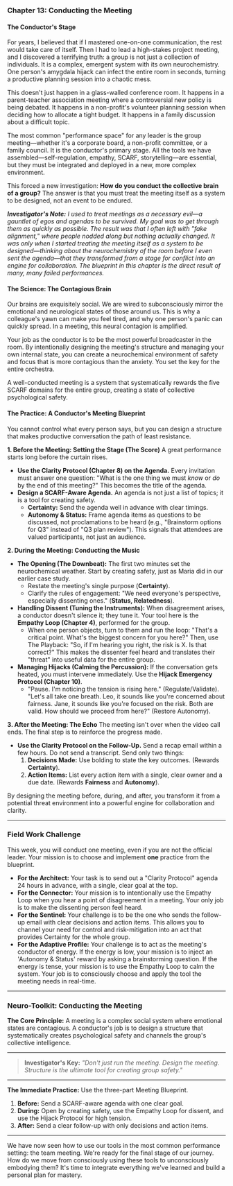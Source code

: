 ### **Chapter 13: Conducting the Meeting**
#### The Conductor's Stage

For years, I believed that if I mastered one-on-one communication, the rest would take care of itself. Then I had to lead a high-stakes project meeting, and I discovered a terrifying truth: a group is not just a collection of individuals. It is a complex, emergent system with its own neurochemistry. One person's amygdala hijack can infect the entire room in seconds, turning a productive planning session into a chaotic mess.

This doesn't just happen in a glass-walled conference room. It happens in a parent-teacher association meeting where a controversial new policy is being debated. It happens in a non-profit's volunteer planning session when deciding how to allocate a tight budget. It happens in a family discussion about a difficult topic.

The most common "performance space" for any leader is the group meeting—whether it's a corporate board, a non-profit committee, or a family council. It is the conductor's primary stage. All the tools we have assembled—self-regulation, empathy, SCARF, storytelling—are essential, but they must be integrated and deployed in a new, more complex environment.

This forced a new investigation: **How do you conduct the collective brain of a group?** The answer is that you must treat the meeting itself as a system to be designed, not an event to be endured.

***Investigator's Note:*** *I used to treat meetings as a necessary evil—a gauntlet of egos and agendas to be survived. My goal was to get through them as quickly as possible. The result was that I often left with "fake alignment," where people nodded along but nothing actually changed. It was only when I started treating the meeting itself as a system to be designed—thinking about the neurochemistry of the room before I even sent the agenda—that they transformed from a stage for conflict into an engine for collaboration. The blueprint in this chapter is the direct result of many, many failed performances.*

#### **The Science: The Contagious Brain**

Our brains are exquisitely social. We are wired to subconsciously mirror the emotional and neurological states of those around us. This is why a colleague's yawn can make you feel tired, and why one person's panic can quickly spread. In a meeting, this neural contagion is amplified.

Your job as the conductor is to be the most powerful broadcaster in the room. By intentionally designing the meeting's structure and managing your own internal state, you can create a neurochemical environment of safety and focus that is more contagious than the anxiety. You set the key for the entire orchestra.

A well-conducted meeting is a system that systematically rewards the five SCARF domains for the entire group, creating a state of collective psychological safety.

#### **The Practice: A Conductor's Meeting Blueprint**

You cannot control what every person says, but you can design a structure that makes productive conversation the path of least resistance.

**1. Before the Meeting: Setting the Stage (The Score)**
A great performance starts long before the curtain rises.
*   **Use the Clarity Protocol (Chapter 8) on the Agenda.** Every invitation must answer one question: "What is the one thing we must *know* or *do* by the end of this meeting?" This becomes the title of the agenda.
*   **Design a SCARF-Aware Agenda.** An agenda is not just a list of topics; it is a tool for creating safety.
    *   **Certainty:** Send the agenda well in advance with clear timings.
    *   **Autonomy & Status:** Frame agenda items as questions to be discussed, not proclamations to be heard (e.g., "Brainstorm options for Q3" instead of "Q3 plan review"). This signals that attendees are valued participants, not just an audience.

**2. During the Meeting: Conducting the Music**
*   **The Opening (The Downbeat):** The first two minutes set the neurochemical weather. Start by creating safety, just as Maria did in our earlier case study.
    *   Restate the meeting's single purpose (**Certainty**).
    *   Clarify the rules of engagement: "We need everyone's perspective, especially dissenting ones." (**Status, Relatedness**).
*   **Handling Dissent (Tuning the Instruments):** When disagreement arises, a conductor doesn't silence it; they tune it. Your tool here is the **Empathy Loop (Chapter 4)**, performed for the group.
    *   When one person objects, turn to them and run the loop: "That's a critical point. What's the biggest concern for you here?" Then, use The Playback: "So, if I'm hearing you right, the risk is X. Is that correct?" This makes the dissenter feel heard and translates their "threat" into useful data for the entire group.
*   **Managing Hijacks (Calming the Percussion):** If the conversation gets heated, you must intervene immediately. Use the **Hijack Emergency Protocol (Chapter 10)**.
    *   "Pause. I'm noticing the tension is rising here." (Regulate/Validate). "Let's all take one breath. Leo, it sounds like you're concerned about fairness. Jane, it sounds like you're focused on the risk. Both are valid. How should we proceed from here?" (Restore Autonomy).

**3. After the Meeting: The Echo**
The meeting isn't over when the video call ends. The final step is to reinforce the progress made.
*   **Use the Clarity Protocol on the Follow-Up.** Send a recap email within a few hours. Do not send a transcript. Send only two things:
    1.  **Decisions Made:** Use bolding to state the key outcomes. (Rewards **Certainty**).
    2.  **Action Items:** List every action item with a single, clear owner and a due date. (Rewards **Fairness** and **Autonomy**).

By designing the meeting before, during, and after, you transform it from a potential threat environment into a powerful engine for collaboration and clarity.

---
### **Field Work Challenge**

This week, you will conduct one meeting, even if you are not the official leader. Your mission is to choose and implement **one** practice from the blueprint.

*   **For the Architect:** Your task is to send out a "Clarity Protocol" agenda 24 hours in advance, with a single, clear goal at the top.
*   **For the Connector:** Your mission is to intentionally use the Empathy Loop when you hear a point of disagreement in a meeting. Your only job is to make the dissenting person feel heard.
*   **For the Sentinel:** Your challenge is to be the one who sends the follow-up email with clear decisions and action items. This allows you to channel your need for control and risk-mitigation into an act that provides Certainty for the whole group.
*   **For the Adaptive Profile:** Your challenge is to act as the meeting's conductor of energy. If the energy is low, your mission is to inject an 'Autonomy & Status' reward by asking a brainstorming question. If the energy is tense, your mission is to use the Empathy Loop to calm the system. Your job is to consciously choose and apply the tool the meeting needs in real-time.

---
### **Neuro-Toolkit: Conducting the Meeting**

**The Core Principle:**
A meeting is a complex social system where emotional states are contagious. A conductor's job is to design a structure that systematically creates psychological safety and channels the group's collective intelligence.

---

> **Investigator's Key:**
> *"Don't just run the meeting. Design the meeting. Structure is the ultimate tool for creating group safety."*

---

**The Immediate Practice:**
Use the three-part Meeting Blueprint.
1.  **Before:** Send a SCARF-aware agenda with one clear goal.
2.  **During:** Open by creating safety, use the Empathy Loop for dissent, and use the Hijack Protocol for high tension.
3.  **After:** Send a clear follow-up with only decisions and action items.

---

We have now seen how to use our tools in the most common performance setting: the team meeting. We're ready for the final stage of our journey. How do we move from consciously using these tools to unconsciously embodying them? It's time to integrate everything we've learned and build a personal plan for mastery.
      